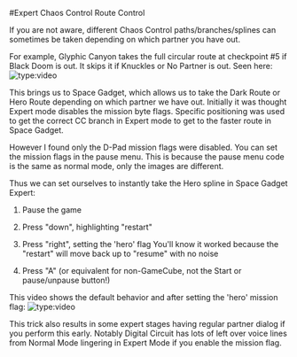 #Expert Chaos Control Route Control

If you are not aware, different Chaos Control paths/branches/splines can sometimes be taken depending on which partner you have out.

For example, Glyphic Canyon takes the full circular route at checkpoint #5 if Black Doom is out. 
It skips it if Knuckles or No Partner is out.
Seen here:
![type:video](https://www.youtube.com/embed/UQkjTtP7yvI)

This brings us to Space Gadget, which allows us to take the Dark Route or Hero Route depending on which partner we have out. Initially it was thought Expert mode disables the mission byte flags. Specific positioning was used to get the correct CC branch in Expert mode to get to the faster route in Space Gadget.

However I found only the D-Pad mission flags were disabled. You can set the mission flags in the pause menu.
This is because the pause menu code is the same as normal mode, only the images are different.

Thus we can set ourselves to instantly take the Hero spline in Space Gadget Expert:

1. Pause the game
2. Press "down", highlighting "restart" 
3. Press "right", setting the 'hero' flag
You'll know it worked because the "restart" will move back up to "resume" with no noise

4. Press "A" (or equivalent for non-GameCube, not the Start or pause/unpause button!)

This video shows the default behavior and after setting the 'hero' mission flag:
![type:video](https://www.youtube.com/embed/CzB57zg_BiQ)

This trick also results in some expert stages having regular partner dialog if you perform this early. Notably Digital Circuit has lots of left over voice lines from Normal Mode lingering in Expert Mode if you enable the mission flag.